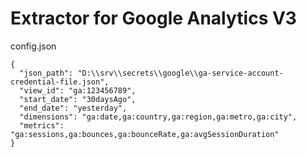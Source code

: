 # Extractor for Google Analytics V3




config.json
```
{
  "json_path": "D:\\srv\\secrets\\google\\ga-service-account-credential-file.json",
  "view_id": "ga:123456789",
  "start_date": "30daysAgo",
  "end_date": "yesterday",
  "dimensions": "ga:date,ga:country,ga:region,ga:metro,ga:city",
  "metrics": "ga:sessions,ga:bounces,ga:bounceRate,ga:avgSessionDuration"
}
```

